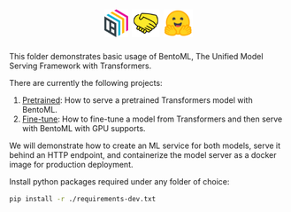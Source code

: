 <h1 align='center'>
    <img src="./_static/bentoml.svg" style="height: 50px; max-width: 20%;"> <img src="./_static/handshake.svg" style="height: 50px; max-width: 20%;"> <img src="./_static/huggingface_logo.svg" style="height: 50px; max-width: 20%;">
</h1>

This folder demonstrates basic usage of BentoML, The Unified Model Serving Framework with Transformers.

There are currently the following projects:

1. [Pretrained](./pretrained): How to serve a pretrained Transformers model with BentoML.
2. [Fine-tune](./fine_tune): How to fine-tune a model from Transformers and then serve with BentoML with GPU supports.
<!-- TODO: add transfer learning on new data -->

We will demonstrate how to create an ML service for both models, serve it behind an HTTP endpoint, and containerize the model server as a docker image for production deployment.

Install python packages required under any folder of choice:

```bash
pip install -r ./requirements-dev.txt
```

